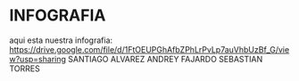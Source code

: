 # INFOGRAFIA
aqui esta nuestra infografia: https://drive.google.com/file/d/1FtOEUPGhAfbZPhLrPvLp7auVhbUzBf_G/view?usp=sharing
SANTIAGO ALVAREZ
ANDREY FAJARDO
SEBASTIAN TORRES
